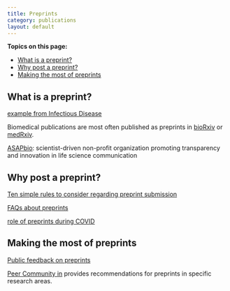 ```yaml
---
title: Preprints
category: publications
layout: default
---
```


**Topics on this page:**
- [What is a preprint?](#what-is-a-preprint)
- [Why post a preprint?](#why-post-a-preprint)
- [Making the most of preprints](#making-the-most-of-preprints)

## What is a preprint?

[example from Infectious Disease](https://www.medrxiv.org/content/10.1101/2021.09.21.21258385v1)

Biomedical publications are most often published as preprints in 
[bioRxiv](https://www.biorxiv.org/) or
[medRxiv](https://www.medrxiv.org/).

[ASAPbio](https://asapbio.org/): scientist-driven non-profit organization promoting transparency and innovation in life science communication

## Why post a preprint?

[Ten simple rules to consider regarding preprint submission](https://journals.plos.org/ploscompbiol/article?id=10.1371/journal.pcbi.1005473)

[FAQs about preprints](https://asapbio.org/preprint-info/preprint-faq#general)

[role of preprints during COVID](https://rori.figshare.com/articles/report/Scholarly_communication_in_times_of_crisis_The_response_of_the_scholarly_communication_system_to_the_COVID-19_pandemic/17125394)

## Making the most of preprints

[Public feedback on preprints](https://asapbio.org/public-preprint-feedback-faq)

[Peer Community in](https://peercommunityin.org/) provides recommendations for preprints in specific research areas.
